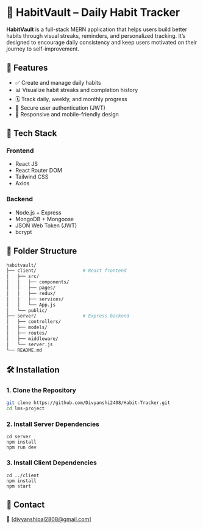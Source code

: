 # 📅 HabitVault – Daily Habit Tracker

**HabitVault** is a full-stack MERN application that helps users build better habits through visual streaks, reminders, and personalized tracking. It’s designed to encourage daily consistency and keep users motivated on their journey to self-improvement.

## 🚀 Features

- ✅ Create and manage daily habits
- 📊 Visualize habit streaks and completion history
- 🗓️ Track daily, weekly, and monthly progress
- 👤 Secure user authentication (JWT)
- 📱 Responsive and mobile-friendly design

## 🧱 Tech Stack

### Frontend
- React JS
- React Router DOM
- Tailwind CSS
- Axios

### Backend
- Node.js + Express
- MongoDB + Mongoose
- JSON Web Token (JWT)
- bcrypt

## 📁 Folder Structure

```bash
habitvault/
├── client/                 # React frontend
│   ├── src/
│   │   ├── components/
│   │   ├── pages/
│   │   ├── redux/
│   │   ├── services/
│   │   └── App.js
│   └── public/
├── server/                 # Express backend
│   ├── controllers/
│   ├── models/
│   ├── routes/
│   ├── middleware/
│   └── server.js
└── README.md
```
## 🛠️ Installation

### 1. Clone the Repository

```bash
git clone https://github.com/Divyanshi2408/Habit-Tracker.git
cd lms-project
```
### 2. Install Server Dependencies
```
cd server
npm install
npm run dev
```

### 3. Install Client Dependencies
```
cd ../client
npm install
npm start
```

## 💬 Contact
📧 [divyanshipal2808@gmail.com]
